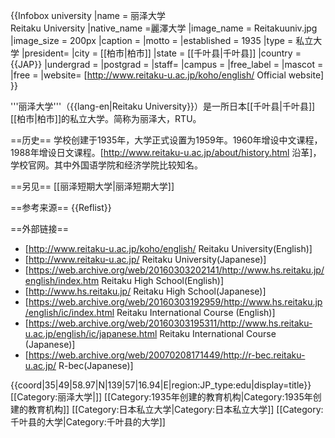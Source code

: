{{Infobox university
|name           = 丽泽大学<br>Reitaku University
|native_name    =麗澤大学
|image_name        = Reitakuuniv.jpg
|image_size        = 200px
|caption           =
|motto          =
|established    = 1935
|type           = 私立大学
|president=
|city           = [[柏市|柏市]]
|state          = [[千叶县|千叶县]]
|country        ={{JAP}}
|undergrad      =
|postgrad       =
|staff=
|campus         =
|free_label     =
|mascot         =
|free           =
|website= [http://www.reitaku-u.ac.jp/koho/english/  Official website]
}}

'''丽泽大学'''（{{lang-en|Reitaku University}}）是一所日本[[千叶县|千叶县]][[柏市|柏市]]的私立大学。简称为丽泽大，RTU。

==历史==
学校创建于1935年，大学正式设置为1959年。1960年增设中文课程，1988年增设日文课程。<ref>[http://www.reitaku-u.ac.jp/about/history.html 沿革]，学校官网。</ref>其中外国语学院和经济学院比较知名。

==另见==
[[丽泽短期大学|丽泽短期大学]]

==参考来源==
{{Reflist}}

==外部链接==
* [http://www.reitaku-u.ac.jp/koho/english/ Reitaku University(English)]
* [http://www.reitaku-u.ac.jp/ Reitaku University(Japanese)]
* [https://web.archive.org/web/20160303202141/http://www.hs.reitaku.jp/english/index.htm Reitaku High School(English)]
* [http://www.hs.reitaku.jp/ Reitaku High School(Japanese)]
* [https://web.archive.org/web/20160303192959/http://www.hs.reitaku.jp/english/ic/index.html Reitaku International Course (English)]
* [https://web.archive.org/web/20160303195311/http://www.hs.reitaku-u.ac.jp/english/ic/japanese.html Reitaku International Course (Japanese)]
* [https://web.archive.org/web/20070208171449/http://r-bec.reitaku-u.ac.jp/ R-bec(Japanese)]

{{coord|35|49|58.97|N|139|57|16.94|E|region:JP_type:edu|display=title}}
[[Category:丽泽大学|]]
[[Category:1935年创建的教育机构|Category:1935年创建的教育机构]]
[[Category:日本私立大学|Category:日本私立大学]]
[[Category:千叶县的大学|Category:千叶县的大学]]